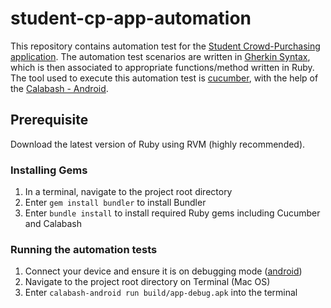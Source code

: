 # student-cp-app-automation
This repository contains automation test for the [Student Crowd-Purchasing application](https://github.com/habibkhan95/student-cp-app). The automation test scenarios are written in [Gherkin Syntax](https://github.com/cucumber/cucumber/wiki/Gherkin), which is then associated to appropriate functions/method written in Ruby. The tool used to execute this automation test is [cucumber](https://cucumber.io/), with the help of the [Calabash - Android](https://github.com/calabash/calabash-android). 

## Prerequisite 
Download the latest version of Ruby using RVM (highly recommended). 

### Installing Gems
1. In a terminal, navigate to the project root directory
2. Enter ```gem install bundler``` to install Bundler
3. Enter ```bundle install``` to install required Ruby gems including Cucumber and Calabash

### Running the automation tests
1. Connect your device and ensure it is on debugging mode ([android](https://www.kingoapp.com/root-tutorials/how-to-enable-usb-debugging-mode-on-android.htm))
2. Navigate to the project root directory on Terminal (Mac OS)
3. Enter ```calabash-android run build/app-debug.apk``` into the terminal









